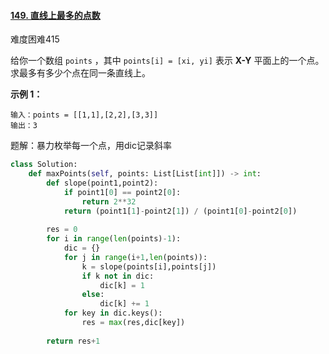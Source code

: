 #### [149. 直线上最多的点数](https://leetcode.cn/problems/max-points-on-a-line/)

难度困难415

给你一个数组 `points` ，其中 `points[i] = [xi, yi]` 表示 **X-Y** 平面上的一个点。求最多有多少个点在同一条直线上。

 

**示例 1：**



```
输入：points = [[1,1],[2,2],[3,3]]
输出：3
```



题解：暴力枚举每一个点，用dic记录斜率

```python
class Solution:
    def maxPoints(self, points: List[List[int]]) -> int:
        def slope(point1,point2):
            if point1[0] == point2[0]:
                return 2**32
            return (point1[1]-point2[1]) / (point1[0]-point2[0])
        
        res = 0
        for i in range(len(points)-1):
            dic = {}
            for j in range(i+1,len(points)):
                k = slope(points[i],points[j])
                if k not in dic:
                    dic[k] = 1
                else:
                    dic[k] += 1
            for key in dic.keys():
                res = max(res,dic[key])
            
        return res+1
```

